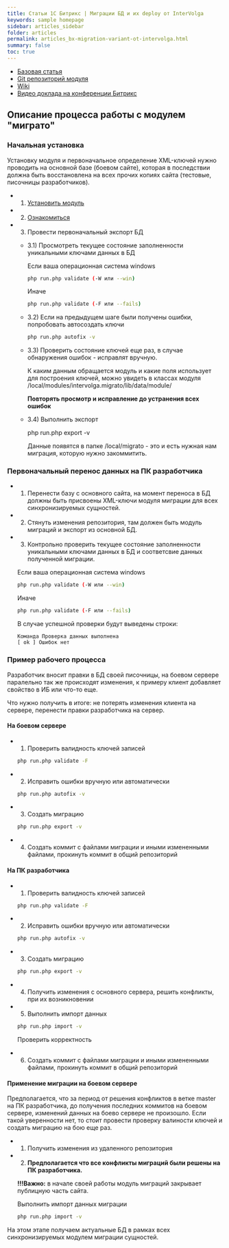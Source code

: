 ```yaml
---
title: Статьи 1С Битрикс | Миграции БД и их deploy от InterVolga
keywords: sample homepage
sidebar: articles_sidebar
folder: articles
permalink: articles_bx-migration-variant-ot-intervolga.html
summary: false
toc: true
---
```


* [Базовая статья](https://www.intervolga.ru/blog/projects/bitrix-database-migration-new-way/)
* [Git репозиторий модуля](https://github.com/intervolga/intervolga.migrato)
* [Wiki](https://github.com/intervolga/intervolga.migrato/wiki)
* [Видео доклада на конференции Битрикс](https://www.youtube.com/watch?v=f8RsSqIExOA)

## Описание процесса работы с модулем "миграто"

### Начальная установка

Установку модуля и первоначальное определение XML-ключей нужно проводить на основной базе (боевом сайте), которая в последствии должна быть восстановлена на всех прочих копиях сайта (тестовые, писочницы разработчиков).

* 1) [Установить модуль](https://github.com/intervolga/intervolga.migrato/wiki/%D0%A3%D1%81%D1%82%D0%B0%D0%BD%D0%BE%D0%B2%D0%BA%D0%B0-%D0%BC%D0%BE%D0%B4%D1%83%D0%BB%D1%8F)

* 2) [Ознакомиться](https://github.com/intervolga/intervolga.migrato/wiki/%D0%A1%D1%86%D0%B5%D0%BD%D0%B0%D1%80%D0%B8%D0%B8-%D0%B8%D1%81%D0%BF%D0%BE%D0%BB%D1%8C%D0%B7%D0%BE%D0%B2%D0%B0%D0%BD%D0%B8%D1%8F)

* 3) Провести первоначальный экспорт БД

  * 3.1) Просмотреть текущее состояние заполненности уникальными ключами данных в БД

    Если ваша операционная система windows

      ```sh
      php run.php validate (-W или --win)
      ```

    Иначе

      ```sh
      php run.php validate (-F или --fails)
      ```

  * 3.2) Если на предыдущем шаге были получены ошибки, попробовать автосоздать ключи
    
    ```sh
    php run.php autofix -v
    ```

  * 3.3) Проверить состояние ключей еще раз, в случае обнаружения ошибок - исправлят вручную.

    К каким данным обращается модуль и какие поля использует для построения ключей, можно увидеть в классах модуля /local/modules/intervolga.migrato/lib/data/module/

    **Повторять просмотр и исправление до устранения всех ошибок**

  * 3.4) Выполнить экспорт 
    
    php run.php export -v

    Данные появятся в папке /local/migrato - это и есть нужная нам миграция, которую нужно закоммитить.

### Первоначальный перенос данных на ПК разработчика

* 1) Перенести базу с основного сайта, на момент переноса в БД должны быть присвоены XML-ключи модуля миграции для всех синхронизируемых сущностей.

* 2) Стянуть изменения репозитория, там должен быть модуль миграций и экспорт из основной БД.

* 3) Контрольно проверить текущее состояние заполненности уникальными ключами данных в БД и соответсвие
 данных полученной миграции.

  Если ваша операционная система windows

    ```sh
    php run.php validate (-W или --win)
    ```

  Иначе

    ```sh
    php run.php validate (-F или --fails)
    ```

  В случае успешной проверки будут выведены строки:

  ```
  Команда Проверка данных выполнена
  [ ok ] Ошибок нет
  ```

### Пример рабочего процесса

Разработчик вносит правки в БД своей писочницы, на боевом сервере паралельно так же происходят изменения, к примеру клиент добавляет свойство в ИБ или что-то еще.

Что нужно получить в итоге: не потерять изменения клиента на сервере, перенести правки разработчика на сервер.

#### На боевом сервере

* 1) Проверить валидность ключей записей

  ```sh
  php run.php validate -F
  ```

* 2) Исправить ошибки вручную или автоматически

  ```sh
  php run.php autofix -v
  ```

* 3) Создать миграцию

  ```sh
  php run.php export -v
  ```

* 4) Создать коммит с файлами миграции и иными измененными файлами, прокинуть коммит в общий репозиторий

#### На ПК разработчика

* 1) Проверить валидность ключей записей

  ```sh
  php run.php validate -F
  ```

* 2) Исправить ошибки вручную или автоматически

  ```sh
  php run.php autofix -v
  ```

* 3) Создать миграцию

  ```sh
  php run.php export -v
  ```

* 4) Получить изменения с основного сервера, решить конфликты, при их возникновении

* 5) Выполнить импорт данных

  ```sh
  php run.php import -v
  ```

  Проверить корректность

* 6) Создать коммит с файлами миграции и иными измененными файлами, прокинуть коммит в общий репозиторий

#### Применение миграции на боевом сервере

Предполагается, что за период от решения конфликтов в ветке master на ПК разработчика, до получения последних коммитов на боевом сервере, изменений данных на боево сервере не произошло. Если такой уверенности нет, то стоит провести проверку валиности ключей и создать миграцию на бою еще раз.

* 1) Получить изменения из удаленного репозитория

* 2) **Предполагается что все конфликты миграций были решены на ПК разработчика.**
  
  **!!!Важно:** в начале своей работы модуль миграций закрывает публицную часть сайта.

  Выполнить импорт данных миграции

  ```sh
  php run.php import -v
  ```

На этом этапе получаем актуальные БД в рамках всех синхронизируемых модулем миграции сущностей.
